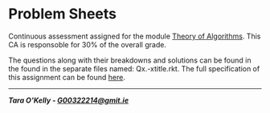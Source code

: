 # Problem Sheets

Continuous assessment assigned for the module [Theory of Algorithms](https://github.com/theory-of-algorithms/). This CA is responsoble for 30% of the overall grade.

The questions along with their breakdowns and solutions can be found in the found in the separate files named: Qx.-xtitle.rkt. The full specification of this assignment can be found [here](https://github.com/taraokelly/Theory-Of-Computation/blob/master/CA/problems.pdf).



-----

__*Tara O'Kelly - G00322214@gmit.ie*__